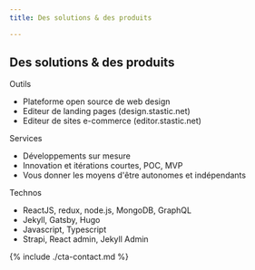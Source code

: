 ```yaml
---
title: Des solutions & des produits

---
```

## Des solutions & des produits

Outils

* Plateforme open source de web design
* Editeur de landing pages (design.stastic.net)
* Editeur de sites e-commerce (editor.stastic.net)

Services

* Développements sur mesure
* Innovation et itérations courtes, POC, MVP
* Vous donner les moyens d'être autonomes et indépendants

Technos

* ReactJS, redux, node.js, MongoDB, GraphQL
* Jekyll, Gatsby, Hugo
* Javascript, Typescript
* Strapi, React admin, Jekyll Admin

{% include ./cta-contact.md %}